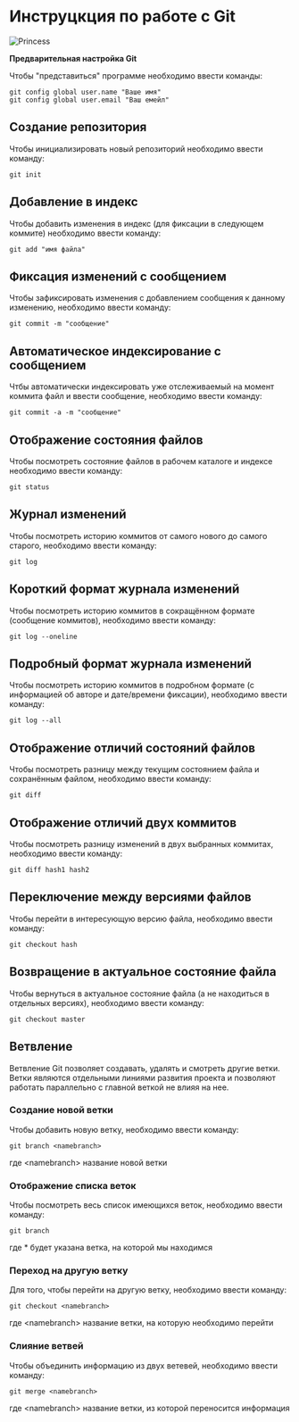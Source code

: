 # **Инструцкция по работе с Git**

![Princess](Princess.jpg)

**Предварительная настройка Git**

Чтобы "представиться" программе необходимо ввести команды:

    git config global user.name "Ваше имя"
    git config global user.email "Ваш емейл"
 
 ## Создание репозитория

 Чтобы инициализировать новый репозиторий необходимо ввести команду:

    git init

## Добавление в индекс

Чтобы добавить изменения в индекс (для фиксации в следующем коммите) необходимо ввести команду:

    git add "имя файла"

## Фиксация изменений с сообщением

Чтобы зафиксировать изменения с добавлением сообщения к данному изменению, необходимо ввести команду:

    git commit -m "сообщение"


## Автоматическое индексирование с сообщением

Чтбы автоматически индексировать уже отслеживаемый на момент коммита файл и ввести сообщение, необходимо ввести команду:

    git commit -a -m "сообщение"

## Отображение состояния файлов

Чтобы посмотреть состояние файлов в рабочем каталоге и индексе необходимо ввести команду:

    git status

## Журнал изменений

Чтобы посмотреть историю коммитов от самого нового до самого старого, необходимо ввести команду:

    git log

## Короткий формат журнала изменений

Чтобы посмотреть историю коммитов в сокращённом формате (сообщение коммитов), необходимо ввести команду:

    git log --oneline

## Подробный формат журнала изменений

Чтобы посмотреть историю коммитов в подробном формате (c информацией об авторе и дате/времени фиксации), необходимо ввести команду:

    git log --all

## Отображение отличий состояний файлов

Чтобы посмотреть разницу между текущим состоянием файла и сохранённым файлом, необходимо ввести команду:

    git diff

## Отображение отличий двух коммитов

Чтобы посмотреть разницу изменений в двух выбранных коммитах, необходимо ввести команду:

    git diff hash1 hash2

## Переключение между версиями файлов

Чтобы перейти в интересующую версию файла, необходимо ввести команду:

    git checkout hash

## Возвращение в актуальное состояние файла

Чтобы вернуться в актуальное состояние файла (а не находиться в отдельных версиях), необходимо ввести команду:

    git checkout master

## Ветвление
Ветвление Git позволяет создавать, удалять и смотреть другие ветки. Ветки являются отдельными линиями развития проекта и позволяют работать параллельно с главной веткой не влияя на нее.

### Создание новой ветки
Чтобы добавить новую ветку, необходимо ввести команду:

    git branch <namebranch>

где \<namebranch> название новой ветки

### Отображение списка веток
Чтобы посмотреть весь список имеющихся веток, необходимо ввести команду:

    git branch

где * будет указана ветка, на которой мы находимся

### Переход на другую ветку

Для того, чтобы перейти на другую ветку, необходимо ввести команду:

    git checkout <namebranch>

где \<namebranch> название ветки, на которую необходимо перейти

### Слияние ветвей

Чтобы объединить информацию из двух ветевей, необходимо ввести команду:

    git merge <namebranch>

где \<namebranch> название ветки, из которой переносится информация
